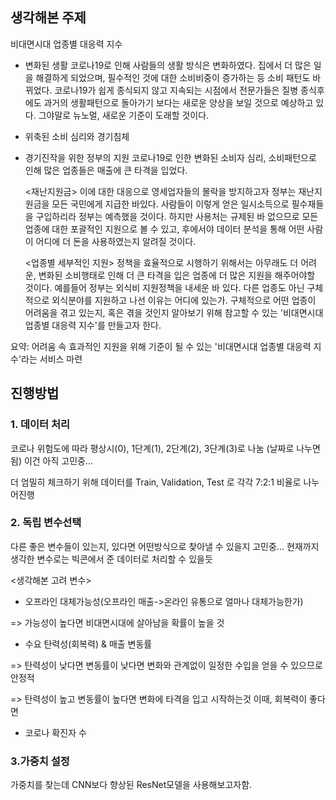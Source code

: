 ## 생각해본 주제
비대면시대 업종별 대응력 지수 

- 변화된 생활
  코로나19로 인해 사람들의 생활 방식은 변화하였다. 집에서 더 많은 일을 해결하게 되었으며, 필수적인 것에 대한 소비비중이 증가하는 등 소비 패턴도 바뀌었다. 코로나19가 쉽게 종식되지 않고 지속되는 시점에서 전문가들은 질병 종식후에도 과거의 생활패턴으로 돌아가기 보다는 새로운 양상을 보일 것으로 예상하고 있다. 그야말로 뉴노멀, 새로운 기준이 도래할 것이다.
- 위축된 소비 심리와 경기침체 
- 경기진작을 위한 정부의 지원
  코로나19로 인한 변화된 소비자 심리, 소비패턴으로 인해 많은 업종들은 매출에 큰 타격을 입었다.
   
   <재난지원금>
   이에 대한 대응으로 영세업자들의 몰락을 방지하고자 정부는 재난지원금을 모든 국민에게 지급한 바있다. 사람들이 이렇게 얻은 일시소득으로 필수재들을 구입하리라 정부는 예측했을 것이다. 하지만 사용처는 규제된 바 없으므로 모든 업종에 대한 포괄적인 지원으로 볼 수 있고, 후에서야 데이터 분석을 통해 어떤 사람이 어디에 더 돈을 사용하였는지 알려질 것이다. 
   
   <업종별 세부적인 지원>
  정책을 효율적으로 시행하기 위해서는 아무래도 더 어려운, 변화된 소비행태로 인해 더 큰 타격을 입은 업종에 더 많은 지원을 해주어야할 것이다. 예를들어 정부는 외식비 지원정책을 내세운 바 있다. 다른 업종도 아닌 구체적으로 외식분야를 지원하고 나선 이유는 어디에 있는가. 구체적으로 어떤 업종이 어려움을 겪고 있는지, 혹은 겪을 것인지 알아보기 위해 참고할 수 있는 '비대면시대 업종별 대응력 지수'를 만들고자 한다. 

요약: 어려움 속 효과적인 지원을 위해 기준이 될 수 있는 '비대면시대 업종별 대응력 지수'라는 서비스 마련

## 진행방법
### 1. 데이터 처리
코로나 위험도에 따라 평상시(0), 1단계(1), 2단계(2), 3단계(3)로 나눔 (날짜로 나누면 됨) 이건 아직 고민중...

더 엄밀히 체크하기 위해 데이터를 Train, Validation, Test 로 각각 7:2:1 비율로 나누어진행


### 2. 독립 변수선택

다른 좋은 변수들이 있는지, 있다면 어떤방식으로 찾아낼 수 있을지 고민중...
현재까지 생각한 변수로는 빅콘에서 준 데이터로 처리할 수 있을듯

<생각해본 고려 변수>
- 오프라인 대체가능성(오프라인 매출->온라인 유통으로 얼마나 대체가능한가)

=> 가능성이 높다면 비대면시대에 살아남을 확률이 높을 것
- 수요 탄력성(회복력) & 매출 변동률 

=> 탄력성이 낮다면 변동률이 낮다면 변화와 관계없이 일정한 수입을 얻을 수 있으므로 안정적

=> 탄력성이 높고 변동률이 높다면 변화에 타격을 입고 시작하는것 이때, 회복력이 좋다면 
- 코로나 확진자 수 

### 3.가중치 설정
가중치를 찾는데 CNN보다 향상된 ResNet모델을 사용해보고자함.








